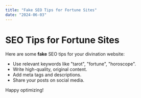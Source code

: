 ```yaml
---
title: "Fake SEO Tips for Fortune Sites"
date: "2024-06-03"
---
```


# SEO Tips for Fortune Sites

Here are some **fake** SEO tips for your divination website:

- Use relevant keywords like "tarot", "fortune", "horoscope".
- Write high-quality, original content.
- Add meta tags and descriptions.
- Share your posts on social media.

Happy optimizing! 